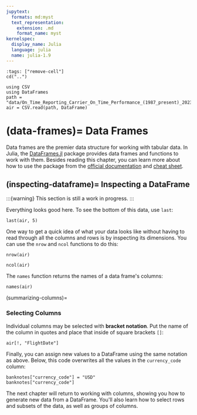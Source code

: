 ```yaml
---
jupytext:
  formats: md:myst
  text_representation:
    extension: .md
    format_name: myst
kernelspec:
  display_name: Julia
  language: julia
  name: julia-1.9
---
```


<!-- Run at top level of repo. -->
```{code-cell}
:tags: ["remove-cell"]
cd("..")

using CSV
using DataFrames
path = "data/On_Time_Reporting_Carrier_On_Time_Performance_(1987_present)_2023_1.csv"
air = CSV.read(path, DataFrame)
```

(data-frames)=
Data Frames
===========

Data frames are the premier data structure for working with tabular data. In
Julia, the [DataFrames.jl][] package provides data frames and functions to work
with them. Besides reading this chapter, you can learn more about how to use
the package from the [official documentation][df-docs] and [cheat
sheet][df-cheat].

[DataFrames.jl]: https://github.com/JuliaData/DataFrames.jl
[df-docs]: https://dataframes.juliadata.org/
[df-cheat]: https://www.ahsmart.com/assets/pages/data-wrangling-with-data-frames-jl-cheat-sheet/DataFramesCheatSheet_v1.x_rev1.pdf


(inspecting-dataframe)=
Inspecting a DataFrame
----------------------

:::{warning}
This section is still a work in progress.
:::

Everything looks good here. To see the bottom of this data, use `last`:

```{code-cell}
last(air, 5)
```

One way to get a quick idea of what your data looks like without having to read
through all the columns and rows is by inspecting its dimensions. You can use
the `nrow` and `ncol` functions to do this:

```{code-cell}
nrow(air)
```

```{code-cell}
ncol(air)
```

The `names` function returns the names of a data frame's columns:

```{code-cell}
names(air)
```

(summarizing-columns)=
### Selecting Columns

Individual columns may be selected with **bracket notation**. Put the name of
the column in quotes and place that inside of square brackets `[]`:

```
air[!, "FlightDate"]
```

Finally, you can assign new values to a DataFrame using the same notation as
above. Below, this code overwrites all the values in the `currency_code`
column:

```
banknotes["currency_code"] = "USD"
banknotes["currency_code"]
```

The next chapter will return to working with columns, showing you how to
generate new data from a DataFrame. You'll also learn how to select rows and
subsets of the data, as well as groups of columns.
